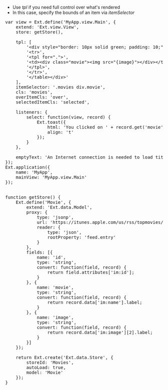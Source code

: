 - Use *tpl* if you need full control over what's rendered
- In this case, specify the bounds of an item via *itemSelector*

<pre class="runnable run">
var view = Ext.define('MyApp.view.Main', {
    extend: 'Ext.view.View',
    store: getStore(),
    
    tpl: [
        '&lt;div style="border: 10px solid green; padding: 10;">&lt;table >',
        '&lt;tr>',
        '&lt;tpl for=".">', 
        '&lt;td>&lt;div class="movie">&lt;img src="{image}">&lt;/div>&lt;/td>',
        '&lt;/tpl>',
        '&lt;/tr>',
        '&lt;/table>&lt;/div>'
    ],
    itemSelector: '.movies div.movie',
    cls: 'movies',
    overItemCls: 'over',
    selectedItemCls: 'selected',

    listeners: {
        select: function(view, record) {
            Ext.toast({
                html: 'You clicked on ' + record.get('movie'),
                align: 't'
            });
        }
    },

    emptyText: 'An Internet connection is needed to load titles from iTunes.'
});
Ext.application({
    name: 'MyApp',
    mainView: 'MyApp.view.Main'
});


function getStore() {
    Ext.define('Movie', {
        extend: 'Ext.data.Model',
        proxy: {
            type: 'jsonp',
            url: 'https://itunes.apple.com/us/rss/topmovies/limit=5/json',
            reader: {
                type: 'json',
                rootProperty: 'feed.entry'
            }
        },
        fields: [{
            name: 'id',
            type: 'string',
            convert: function(field, record) {
                return field.attributes['im:id'];
            }
        }, {
            name: 'movie',
            type: 'string',
            convert: function(field, record) {
                return record.data['im:name'].label;
            }
        }, {
            name: 'image',
            type: 'string',
            convert: function(field, record) {
                return record.data['im:image'][2].label;
            }
        }]
    });

    return Ext.create('Ext.data.Store', {
        storeId: 'Movies',
        autoLoad: true,
        model: 'Movie'
    });
}
</pre>